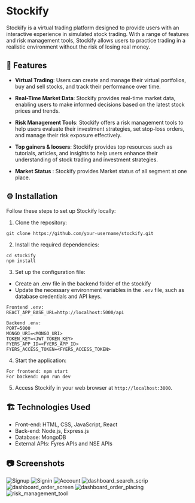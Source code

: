 # Stockify

Stockify is a virtual trading platform designed to provide users with an interactive experience in simulated stock trading. With a range of features and risk management tools, Stockify allows users to practice trading in a realistic environment without the risk of losing real money.

## 🚛 Features

- **Virtual Trading**: Users can create and manage their virtual portfolios, buy and sell stocks, and track their performance over time.

- **Real-Time Market Data**: Stockify provides real-time market data, enabling users to make informed decisions based on the latest stock prices and trends.

- **Risk Management Tools**: Stockify offers a risk management tools to help users evaluate their investment strategies, set stop-loss orders, and manage their risk exposure effectively.

- **Top gainers & loosers**: Stockify provides top  resources such as tutorials, articles, and insights to help users enhance their understanding of stock trading and investment strategies.

- **Market Status** : Stockify provides Market status of all segment at one place. 

## ⚙ Installation

Follow these steps to set up Stockify locally:

1. Clone the repository: 
```
git clone https://github.com/your-username/stockify.git
```

2. Install the required dependencies:
```
cd stockify
npm install
```

3. Set up the configuration file:
- Create an .env file in the backend folder of the stockify
- Update the necessary environment variables in the `.env` file, such as database credentials and API keys.
```
Frontend .env:
REACT_APP_BASE_URL=http://localhost:5000/api

Backend .env: 
PORT=5000
MONGO_URI=<MONGO_URI>
TOKEN_KEY=<JWT_TOKEN_KEY>
FYERS_APP_ID=<FYERS_APP_ID>
FYERS_ACCESS_TOKEN=<FYERS_ACCESS_TOKEN>
```

4. Start the application:
```
For frontend: npm start
For backend: npm run dev 
```

5. Access Stockify in your web browser at `http://localhost:3000`.

## 🏗 Technologies Used

- Front-end: HTML, CSS, JavaScript, React
- Back-end: Node.js, Express.js
- Database: MongoDB
- External APIs: Fyres APIs and NSE APIs

## 📷 Screenshots

![Signup](https://github.com/Maran1947/Stockify/assets/69248165/8188c2ec-2543-41a8-be55-23c62983e39e)
![Signin](https://github.com/Maran1947/Stockify/assets/69248165/44668b73-bd35-4b0d-b660-5a222df7dd43)
![Account](https://github.com/Maran1947/Stockify/assets/69248165/0285b2f4-baf9-4ee0-a685-35d392f6f091)
![dashboard_search_scrip](https://github.com/Maran1947/Stockify/assets/69248165/e6dde60f-971a-4cdc-9f3f-33e7beb262f1)
![dashboard_order_screen](https://github.com/Maran1947/Stockify/assets/69248165/c59aa018-77a1-427e-95fe-bdcc7d6c9af5)
![dashboard_order_placing](https://github.com/Maran1947/Stockify/assets/69248165/05f097a1-29de-4ae7-9d60-d946def8d335)
![risk_management_tool](https://github.com/Maran1947/Stockify/assets/69248165/504fcf3e-250a-4665-8abc-60e8e2ed223b)

